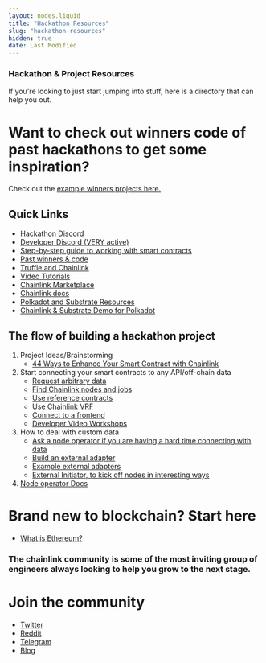 ```yaml
---
layout: nodes.liquid
title: "Hackathon Resources"
slug: "hackathon-resources"
hidden: true
date: Last Modified
---
```

### Hackathon & Project Resources

If you're looking to just start jumping into stuff, here is a directory that can help you out.

# Want to check out winners code of past hackathons to get some inspiration? 
Check out the <a href="https://docs.chain.link/docs/example-projects"> example winners projects here. </a>

## Quick Links

- [Hackathon Discord](https://discord.gg/h3AvTHj)
- [Developer Discord (VERY active)](https://discord.gg/2YHSAey)
- [Step-by-step guide to working with smart contracts](https://docs.chain.link/docs/example-walkthrough)
- [Past winners & code](https://docs.chain.link/docs/example-projects)
- [Truffle and Chainlink](https://docs.chain.link/docs/create-a-chainlinked-project)
- [Video Tutorials](https://www.youtube.com/playlist?list=PLVP9aGDn-X0QwJVbQvuKr-zrh2_DV5M6J)
- [Chainlink Marketplace](https://market.link/)
- [Chainlink docs](https://docs.chain.link/docs)
- [Polkadot and Substrate Resources](https://docs.chain.link/docs/polkadot-and-substrate-resources)
- [Chainlink & Substrate Demo for Polkadot](https://www.youtube.com/watch?v=0rZghy0TIOQ)

## The flow of building a hackathon project
1. Project Ideas/Brainstorming
   - [44 Ways to Enhance Your Smart Contract with Chainlink](https://blog.chain.link/44-ways-to-enhance-your-smart-contract-with-chainlink/)
2. Start connecting your smart contracts to any API/off-chain data
     - [Request arbitrary data](https://docs.chain.link/docs/request-and-receive-data)
     - [Find Chainlink nodes and jobs](https://market.link/)
     - [Use reference contracts](https://docs.chain.link/docs/using-chainlink-reference-contracts)
     - [Use Chainlink VRF](https://docs.chain.link/docs/chainlink-vrf)
     - [Connect to a frontend](https://docs.chain.link/docs/create-a-chainlinked-project)
     - [Developer Video Workshops](https://www.youtube.com/watch?v=5k-a70_jUOw&list=PLVP9aGDn-X0SPHromvpiGvoNDpH7YErmf)
3. How to deal with custom data
   - [Ask a node operator if you are having a hard time connecting with data](https://discord.gg/FSVmJ9p)
   - [Build an external adapter](https://docs.chain.link/docs/developers)
   - [Example external adapters](https://github.com/smartcontractkit/external-adapters-js)
   - [External Initiator, to kick off nodes in interesting ways](https://docs.chain.link/docs/initiators#external)
4. [Node operator Docs](https://docs.chain.link/docs/node-operator-overview)

# Brand new to blockchain? Start here
   - [What is Ethereum?](https://www.youtube.com/playlist?list=PLVP9aGDn-X0QwJVbQvuKr-zrh2_DV5M6J)

### The chainlink community is some of the most inviting group of engineers always looking to help you grow to the next stage.

# Join the community
- [Twitter](https://mobile.twitter.com/chainlink)
- [Reddit](https://www.reddit.com/r/Chainlink/)
- [Telegram](https://t.me/chainlinkofficial)
- [Blog](https://blog.chain.link)